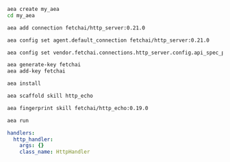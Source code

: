 ``` bash
aea create my_aea
cd my_aea
```
``` bash
aea add connection fetchai/http_server:0.21.0
```
``` bash
aea config set agent.default_connection fetchai/http_server:0.21.0
```
``` bash
aea config set vendor.fetchai.connections.http_server.config.api_spec_path "../examples/http_ex/petstore.yaml"
```
``` bash
aea generate-key fetchai
aea add-key fetchai
```
``` bash
aea install
```
``` bash
aea scaffold skill http_echo
```
``` bash
aea fingerprint skill fetchai/http_echo:0.19.0
```
``` bash
aea run
```
``` yaml
handlers:
  http_handler:
    args: {}
    class_name: HttpHandler
```